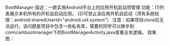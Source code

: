BootManager
描述：一款实用Android平台上的应用开机启动项管理
功能：(1)列表展示本机所有的开机自启动应用。
      (2)可禁止该应用开机自启动（须有系统权限：android:sharedUserId="android.uid.system"）
注意：如果项目clone后无法运行，该问题是项目中包含一些私有库，需要的同学可以移步到com\can\bootmanager下的BootManagerActivity.java查看业务逻辑。
效果图：

